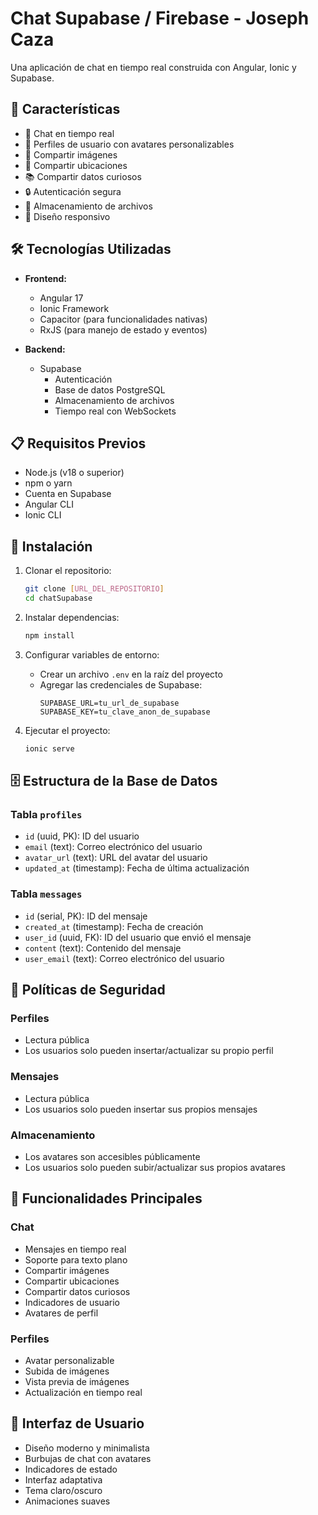 # Chat Supabase / Firebase - Joseph Caza

Una aplicación de chat en tiempo real construida con Angular, Ionic y Supabase.

## 🚀 Características

- 💬 Chat en tiempo real
- 👤 Perfiles de usuario con avatares personalizables
- 📸 Compartir imágenes
- 📍 Compartir ubicaciones
- 📚 Compartir datos curiosos
- 🔒 Autenticación segura
- 💾 Almacenamiento de archivos
- 📱 Diseño responsivo

## 🛠️ Tecnologías Utilizadas

- **Frontend:**
  - Angular 17
  - Ionic Framework
  - Capacitor (para funcionalidades nativas)
  - RxJS (para manejo de estado y eventos)

- **Backend:**
  - Supabase
    - Autenticación
    - Base de datos PostgreSQL
    - Almacenamiento de archivos
    - Tiempo real con WebSockets

## 📋 Requisitos Previos

- Node.js (v18 o superior)
- npm o yarn
- Cuenta en Supabase
- Angular CLI
- Ionic CLI

## 🔧 Instalación

1. Clonar el repositorio:
   ```bash
   git clone [URL_DEL_REPOSITORIO]
   cd chatSupabase
   ```

2. Instalar dependencias:
   ```bash
   npm install
   ```

3. Configurar variables de entorno:
   - Crear un archivo `.env` en la raíz del proyecto
   - Agregar las credenciales de Supabase:
     ```
     SUPABASE_URL=tu_url_de_supabase
     SUPABASE_KEY=tu_clave_anon_de_supabase
     ```

4. Ejecutar el proyecto:
   ```bash
   ionic serve
   ```

## 🗄️ Estructura de la Base de Datos

### Tabla `profiles`
- `id` (uuid, PK): ID del usuario
- `email` (text): Correo electrónico del usuario
- `avatar_url` (text): URL del avatar del usuario
- `updated_at` (timestamp): Fecha de última actualización

### Tabla `messages`
- `id` (serial, PK): ID del mensaje
- `created_at` (timestamp): Fecha de creación
- `user_id` (uuid, FK): ID del usuario que envió el mensaje
- `content` (text): Contenido del mensaje
- `user_email` (text): Correo electrónico del usuario

## 🔐 Políticas de Seguridad

### Perfiles
- Lectura pública
- Los usuarios solo pueden insertar/actualizar su propio perfil

### Mensajes
- Lectura pública
- Los usuarios solo pueden insertar sus propios mensajes

### Almacenamiento
- Los avatares son accesibles públicamente
- Los usuarios solo pueden subir/actualizar sus propios avatares

## 📱 Funcionalidades Principales

### Chat
- Mensajes en tiempo real
- Soporte para texto plano
- Compartir imágenes
- Compartir ubicaciones
- Compartir datos curiosos
- Indicadores de usuario
- Avatares de perfil

### Perfiles
- Avatar personalizable
- Subida de imágenes
- Vista previa de imágenes
- Actualización en tiempo real

## 🎨 Interfaz de Usuario

- Diseño moderno y minimalista
- Burbujas de chat con avatares
- Indicadores de estado
- Interfaz adaptativa
- Tema claro/oscuro
- Animaciones suaves